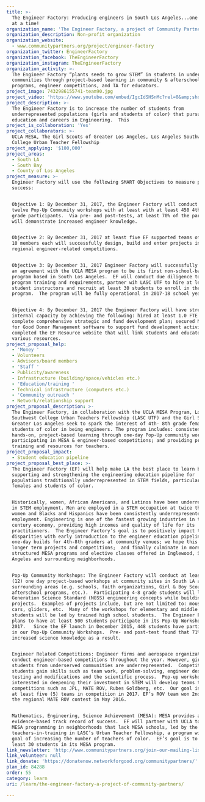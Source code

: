```yaml
---
title: >-
  The Engineer Factory: Producing engineers in South Los Angeles...one student
  at a time!
organization_name: 'The Engineer Factory, a project of Community Partners'
organization_description: Non-profit organization
organization_website:
  - www.communitypartners.org/project/engineer-factory
organization_twitter: EngineerFactory
organization_facebook: TheEngineerFactory
organization_instagram: TheEngineerFactory
organization_activity: >-
  The Engineer Factory “plants seeds to grow STEM” in students in underserved
  communities through project-based learning in community & afterschool
  programs, engineer competitions, and TA for educators.
project_image: 7432986155741-team90.jpg
project_video: 'https://www.youtube.com/embed/IgcIdSHSnMc?rel=0&amp;showinfo=0'
project_description: >-
  The Engineer Factory is to increase the number of students from
  underrepresented populations (girls and students of color) that pursue higher
  education and careers in Engineering.  This
project_is_collaboration: 'Yes'
project_collaborators: >-
  UCLA MESA, The Girl Scouts of Greater Los Angeles, Los Angeles Southwest
  College Urban Teacher Fellowship
project_applying: '$100,000'
project_areas:
  - South LA
  - South Bay
  - County of Los Angeles
project_measure: >-
  Engineer Factory will use the following SMART Objectives to measure project
  success:


  Objective 1: By December 31, 2017, the Engineer Factory will conduct at least
  twelve Pop-Up Community workshops with at least with at least 450 4th-8th
  grade participants.  Via pre- and post-tests, at least 70% of the participants
  will demonstrate increased engineer knowledge.


  Objective 2: By December 31, 2017 at least five EF supported teams of at least
  10 members each will successfully design, build and enter projects into local
  regional engineer-related competitions.


  Objective 3: By December 31, 2017 Engineer Factory will successfully execute
  an agreement with the UCLA MESA program to be its first non-school-based MESA
  program based in South Los Angeles.  EF will conduct due diligence to meet
  program training and requirements, partner wih LASC UTF to hire at least two
  student instructors and recruit at least 30 students to enroll in the EF MESA
  program.  The program will be fully operational in 2017-18 school year.


  Objective 4: By December 31, 2017 the Engineer Factory will have strengthened
  internal capacity by achieving the following: hired at least 1.0 FTE staff;
  complete comprehensive strategic and fund development plan; secured Network
  for Good Donor Management software to support fund development activities; and
  completed the EF Resource website that will link students and educators to
  various resources.
project_proposal_help:
  - 'Money '
  - Volunteers
  - Advisors/board members
  - 'Staff '
  - Publicity/awareness
  - Infrastructure (building/space/vehicles etc.)
  - 'Education/training '
  - Technical infrastructure (computers etc.)
  - 'Community outreach '
  - Network/relationship support
project_proposal_description: >-
  The Engineer Factory, in collaboration with the UCLA MESA Program, Los Angeles
  Southwest College Urban Teachers Fellowship (LASC UTF) and the Girl Scouts of
  Greater Los Angeles seek to spark the interest of 4th- 8th grade females and
  students of color in being engineers. The program includes: consistent fun,
  hands-on, project-based learning through one-day Pop-Up community workshops;
  participating in MESA & engineer-based competitions; and providing practical
  training and resources for teachers.
project_proposal_impact:
  - Student education pipeline
project_proposal_best_place: >-
  The Engineer Factory (EF) will help make LA the best place to learn by
  supporting and strengthening the engineering education pipeline for
  populations traditionally underrepresented in STEM fields, particularly
  females and students of color.  


  Historically, women, African Americans, and Latinos have been underrepresented
  in STEM employment. Men are employed in a STEM occupation at twice the rate of
  women and Blacks and Hispanics have been consistently underrepresented in STEM
  employment. Engineering is one of the fastest growing industries in this 21st
  century economy, providing high incomes and quality of life for its
  practitioners.  The Engineer Factory’s goal is to positively impact these
  disparities with early introduction to the engineer education pipeline via
  one-day builds for 4th-8th graders at community venues; we hope this leads to
  longer term projects and competitions;  and finally culminate in more
  structured MESA programs and elective classes offered in Inglewood, South Los
  Angeles and surrounding neighborhoods.


  Pop-Up Community Workshops: The Engineer Factory will conduct at least twelve
  (12) one day project-based workshops at community sites in South LA and
  surrounding areas (e.g. schools, faith organizations, Girl & Boy Scouts,
  afterschool programs, etc.).  Participating 4-8 grade students will learn Next
  Generation Science Standard (NGSS) engineering concepts while building fun
  projects.  Examples of projects include, but are not limited to: mouse trap
  cars, gliders, etc.  Many of the workshops for elementary and middle school
  students will be led by trained high school students.  The Engineer Factory
  plans to have at least 500 students participate in its Pop-Up Workshops in
  2017.   Since the EF launch in December 2015, 448 students have participated
  in our Pop-Up Community Workshops.  Pre- and post-test found that 71% had
  increased science knowledge as a result.


  Engineer Related Competitions: Engineer firms and aerospace organizations
  conduct engineer-based competitions throughout the year. However, girls and
  students from underserved communities are underrepresented.  Competitions help
  students gain skills such as team work, problem-solving, engineer design,
  testing and modifications and the scientific process.  Pop-up workshop sites
  interested in deepening their investment in STEM will develop teams to enter
  competitions such as JPL, MATE ROV, Rubes Goldberg, etc.  Our goal is to enter
  at least five (5) teams in competition in 2017. EF’s ROV team won 2nd place in
  the regional MATE ROV contest in May 2016.


  Mathematics, Engineering, Science Achievement (MESA): MESA provides a 40 year
  evidence-based track record of success.  EF will partner with UCLA to create
  MESA programming in neighborhoods that lack MESA schools, led by the
  teachers-in-training in LASC’s Urban Teacher Fellowship, a program with the
  goal of increasing the number of teachers of color.  EF’s goal is to enroll at
  least 30 students in its MESA program.
link_newsletter: 'http://www.communitypartners.org/join-our-mailing-list'
link_volunteer: null
link_donate: 'https://donatenow.networkforgood.org/communitypartners/'
plan_id: 84288
order: 55
category: learn
uri: /learn/the-engineer-factory-a-project-of-community-partners/

---
```

